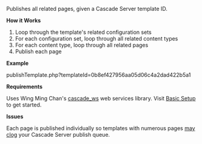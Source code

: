 Publishes all related pages, given a Cascade Server template ID.

**How it Works**

1. Loop through the template's related configuration sets
2. For each configuration set, loop through all related content types
3. For each content type, loop through all related pages
4. Publish each page

**Example**

publishTemplate.php?templateId=0b8ef427956aa05d06c4a2dad422b5a1

**Requirements**

Uses Wing Ming Chan's [cascade_ws](http://www.upstate.edu/cascade-admin/projects/web-services/index.php) web services library. Visit [Basic Setup](http://upstate.edu/cascade-admin/projects/web-services/introduction/basic-setup.php) to get started.

**Issues**

Each page is published individually so templates with numerous pages [may clog](http://help.hannonhill.com/discussions/how-do-i/14581-how-to-clear-all-active-publish-jobs) your Cascade Server publish queue.
